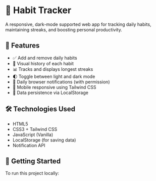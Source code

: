 # 🌱 Habit Tracker

A responsive, dark-mode supported web app for tracking daily habits, maintaining streaks, and boosting personal productivity.


## 🚀 Features

- ✅ Add and remove daily habits
- 📆 Visual history of each habit
- 📊 Tracks and displays longest streaks
- 🌓 Toggle between light and dark mode
- 🔔 Daily browser notifications (with permission)
- 📱 Mobile responsive using Tailwind CSS
- 💾 Data persistence via LocalStorage

## 🛠️ Technologies Used

- HTML5
- CSS3 + Tailwind CSS
- JavaScript (Vanilla)
- LocalStorage (for saving data)
- Notification API


## 🧰 Getting Started

To run this project locally:

